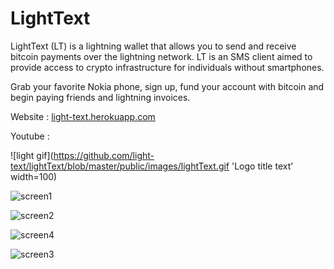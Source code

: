 # LightText

LightText (LT) is a lightning wallet that allows you to send and receive bitcoin payments over the lightning network. LT is an SMS client aimed to provide access to crypto infrastructure for individuals without smartphones.

Grab your favorite Nokia phone, sign up, fund your account with bitcoin and begin paying friends and lightning invoices.

Website : [light-text.herokuapp.com](http://www.light-text.herokuapp.com)

Youtube :

![light gif](https://github.com/light-text/lightText/blob/master/public/images/lightText.gif 'Logo title text'  width=100)

![screen1](https://github.com/light-text/lightText/blob/master/public/images/screen.png)

![screen2](https://github.com/light-text/lightText/blob/master/public/images/screen2.png)

![screen4](https://github.com/light-text/lightText/blob/master/public/images/screen4.png)

![screen3](https://github.com/light-text/lightText/blob/master/public/images/screen3.png)
